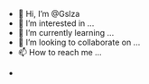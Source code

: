 - 👋 Hi, I’m @Gslza
- 👀 I’m interested in ...
- 🌱 I’m currently learning ...
- 💞️ I’m looking to collaborate on ...
- 📫 How to reach me ...
- > 
<!---
Gslza/Gslza is a ✨ special ✨ repository because its `README.md` (this file) appears on your GitHub profile.
You can click the Preview link to take a look at your changes.
--->
